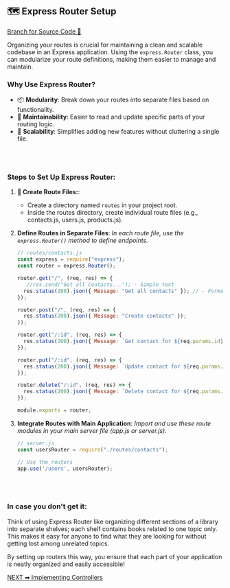 ## 🗺️ Express Router Setup
[Branch for Source Code 📂
](https://github.com/RajonDey/node-express-quickstart/tree/1-Express-Router-Setup)

Organizing your routes is crucial for maintaining a clean and scalable codebase in an Express application. Using the `express.Router` class, you can modularize your route definitions, making them easier to manage and maintain.
<br>

### Why Use Express Router?
*   📦 **Modularity**: Break down your routes into separate files based on functionality.
*   🔧 **Maintainability**: Easier to read and update specific parts of your routing logic.
*   🚀 **Scalability**: Simplifies adding new features without cluttering a single file.

<br> 
<br> 

### Steps to Set Up Express Router:

1.  **📁 Create Route Files:**:
    *   Create a directory named `routes` in your project root.
    *   Inside the routes directory, create individual route files (e.g., contacts.js, users.js, products.js).
  
2.  **Define Routes in Separate Files**:
    _In each route file, use the `express.Router()` method to define endpoints._
    ```jsx
    // routes/contacts.js
    const express = require("express");
    const router = express.Router();
    
    router.get("/", (req, res) => {
       //res.send("Get all Contacts..."); - Simple text
      res.status(200).json({ Message: "Get all contacts" }); // - Formatted JSON-formatted data
    });
    
    router.post("/", (req, res) => {
      res.status(200).json({ Message: "Create contacts" }); 
    });
    
    router.get("/:id", (req, res) => {
      res.status(200).json({ Message: `Get contact for ${req.params.id}` }); 
    });
    
    router.put("/:id", (req, res) => {
      res.status(200).json({ Message: `Update contact for ${req.params.id}` }); 
    });
    
    router.delete("/:id", (req, res) => {
      res.status(200).json({ Message: `Delete contact for ${req.params.id}` }); 
    });
    
    module.exports = router;
    ```


4.  **Integrate Routes with Main Application**:
    _Import and use these route modules in your main server file (app.js or server.js)._
    ```jsx
    // server.js
    const usersRouter = require("./routes/contacts");
    
    // Use the routers
    app.use('/users', usersRouter);
    ```

<br>  
<br>  

### In case you don't get it:

Think of using Express Router like organizing different sections of a library into separate shelves; each shelf contains books related to one topic only. This makes it easy for anyone to find what they are looking for without getting lost among unrelated topics.

By setting up routers this way, you ensure that each part of your application is neatly organized and easily accessible!

[NEXT ➡ Implementing Controllers](https://github.com/RajonDey/node-express-quickstart/blob/main/STEPS/step-4.md)
